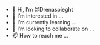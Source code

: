 - 👋 Hi, I’m @Drenaspieght
- 👀 I’m interested in ...
- 🌱 I’m currently learning ...
- 💞️ I’m looking to collaborate on ...
- 📫 How to reach me ...

<!---
Drenaspieght/Drenaspieght is a ✨ special ✨ repository because its `README.md` (this file) appears on your GitHub profile.
You can click the Preview link to take a look at your changes.
--->
